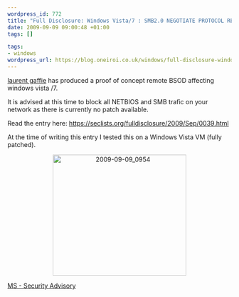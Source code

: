 ```yaml
--- 
wordpress_id: 772
title: "Full Disclosure: Windows Vista/7 : SMB2.0 NEGOTIATE PROTOCOL REQUEST Remote B.S.O.D"
date: 2009-09-09 09:00:48 +01:00
tags: []

tags: 
- windows
wordpress_url: https://blog.oneiroi.co.uk/windows/full-disclosure-windows-vista7-smb2-0-negotiate-protocol-request-remote-b-s-o-d
---
```

<a href="https://g-laurent.blogspot.com/">laurent gaffie</a> has produced a proof of concept remote BSOD affecting windows vista /7.

It is advised at this time to block all NETBIOS and SMB trafic on your network as there is currently no patch available.

Read the entry here: <a href="https://seclists.org/fulldisclosure/2009/Sep/0039.html">https://seclists.org/fulldisclosure/2009/Sep/0039.html</a>

At the time of writing this entry I tested this on a Windows Vista VM (fully patched).
<p style="text-align: center;"><a href="https://blog.oneiroi.co.uk/uploads/2009/09/2009-09-09_0954.png"><img class="aligncenter size-medium wp-image-773" title="2009-09-09_0954" src="https://blog.oneiroi.co.uk/uploads/2009/09/2009-09-09_0954-300x271.png" alt="2009-09-09_0954" width="300" height="271" /></a></p>

<a href="https://www.microsoft.com/technet/security/advisory/975497.mspx">
MS - Security Advisory</a>
